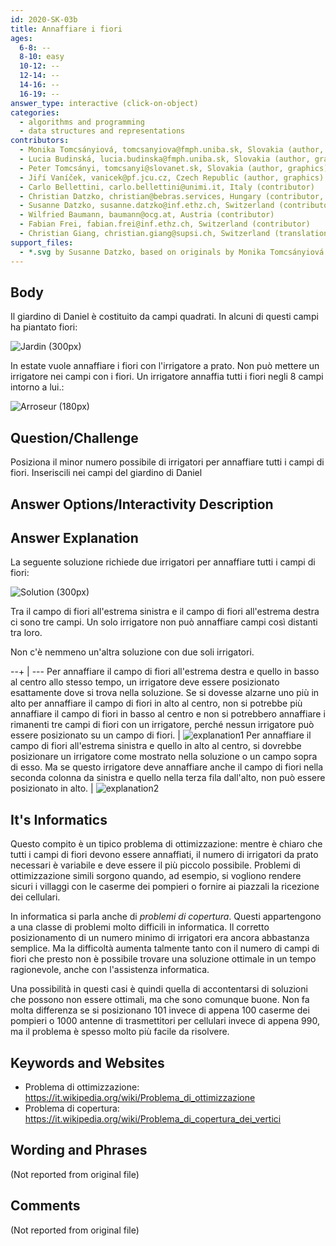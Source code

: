 ```yaml
---
id: 2020-SK-03b
title: Annaffiare i fiori
ages:
  6-8: --
  8-10: easy
  10-12: --
  12-14: --
  14-16: --
  16-19: --
answer_type: interactive (click-on-object)
categories:
  - algorithms and programming
  - data structures and representations
contributors:
  - Monika Tomcsányiová, tomcsanyiova@fmph.uniba.sk, Slovakia (author, graphics)
  - Lucia Budinská, lucia.budinska@fmph.uniba.sk, Slovakia (author, graphics)
  - Peter Tomcsányi, tomcsanyi@slovanet.sk, Slovakia (author, graphics)
  - Jiří Vaníček, vanicek@pf.jcu.cz, Czech Republic (author, graphics)
  - Carlo Bellettini, carlo.bellettini@unimi.it, Italy (contributor)
  - Christian Datzko, christian@bebras.services, Hungary (contributor, translation from English into German)
  - Susanne Datzko, susanne.datzko@inf.ethz.ch, Switzerland (contributor, graphics)
  - Wilfried Baumann, baumann@ocg.at, Austria (contributor)
  - Fabian Frei, fabian.frei@inf.ethz.ch, Switzerland (contributor)
  - Christian Giang, christian.giang@supsi.ch, Switzerland (translation from German into Italian)
support_files:
  - *.svg by Susanne Datzko, based on originals by Monika Tomcsányiová and Lucia Budinská and Peter Tomcsányi and Jiří Vaníček
---
```



## Body

Il giardino di Daniel è costituito da campi quadrati. In alcuni di questi campi ha piantato fiori:

![](graphics/2020-SK-03b_taskbody1-compatible.svg "Jardin (300px)")

In estate vuole annaffiare i fiori con l'irrigatore a prato. Non può mettere un irrigatore nei campi con i fiori. Un irrigatore annaffia tutti i fiori negli 8 campi intorno a lui.:

![](graphics/2020-SK-03b_taskbody2-compatible.svg "Arroseur (180px)")


## Question/Challenge

Posiziona il minor numero possibile di irrigatori per annaffiare tutti i campi di fiori. Inseriscili nei campi del giardino di Daniel


## Answer Options/Interactivity Description

<!-- empty -->


## Answer Explanation

La seguente soluzione richiede due irrigatori per annaffiare tutti i campi di fiori:

![](graphics/2020-SK-03b_explanation.svg "Solution (300px)")

Tra il campo di fiori all'estrema sinistra e il campo di fiori all'estrema destra ci sono tre campi. Un solo irrigatore non può annaffiare campi così distanti tra loro.

Non c'è nemmeno un'altra soluzione con due soli irrigatori.

--+ | ---
Per annaffiare il campo di fiori all'estrema destra e quello in basso al centro allo stesso tempo, un irrigatore deve essere posizionato esattamente dove si trova nella soluzione. Se si dovesse alzarne uno più in alto per annaffiare il campo di fiori in alto al centro, non si potrebbe più annaffiare il campo di fiori in basso al centro e non si potrebbero annaffiare i rimanenti tre campi di fiori con un irrigatore, perché nessun irrigatore può essere posizionato su un campo di fiori. | ![explanation1]
Per annaffiare il campo di fiori all'estrema sinistra e quello in alto al centro, si dovrebbe posizionare un irrigatore come mostrato nella soluzione o un campo sopra di esso. Ma se questo irrigatore deve annaffiare anche il campo di fiori nella seconda colonna da sinistra e quello nella terza fila dall'alto, non può essere posizionato in alto. | ![explanation2]

[explanation1]: graphics/2020-SK-03b_explanation2.svg "Explication 1 (200px)"
[explanation2]: graphics/2020-SK-03b_explanation3.svg "Explication 2 (200px)"


## It's Informatics

Questo compito è un tipico problema di ottimizzazione: mentre è chiaro che tutti i campi di fiori devono essere annaffiati, il numero di irrigatori da prato necessari è variabile e deve essere il più piccolo possibile. Problemi di ottimizzazione simili sorgono quando, ad esempio, si vogliono rendere sicuri i villaggi con le caserme dei pompieri o fornire ai piazzali la ricezione dei cellulari.

In informatica si parla anche di _problemi di copertura_. Questi appartengono a una classe di problemi molto difficili in informatica. Il corretto posizionamento di un numero minimo di irrigatori era ancora abbastanza semplice. Ma la difficoltà aumenta talmente tanto con il numero di campi di fiori che presto non è possibile trovare una soluzione ottimale in un tempo ragionevole, anche con l'assistenza informatica. 

Una possibilità in questi casi è quindi quella di accontentarsi di soluzioni che possono non essere ottimali, ma che sono comunque buone. Non fa molta differenza se si posizionano 101 invece di appena 100 caserme dei pompieri o 1000 antenne di trasmettitori per cellulari invece di appena 990, ma il problema è spesso molto più facile da risolvere.


## Keywords and Websites

 - Problema di ottimizzazione: https://it.wikipedia.org/wiki/Problema_di_ottimizzazione 
 - Problema di copertura: https://it.wikipedia.org/wiki/Problema_di_copertura_dei_vertici 


## Wording and Phrases

(Not reported from original file)


## Comments

(Not reported from original file)
